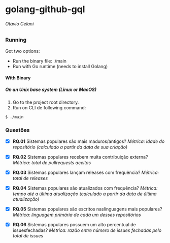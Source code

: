 # golang-github-gql

###### Otávio Celani

### Running

Got two options:

- Run the binary file: ./main
- Run with Go runtime (needs to install Golang)

#### With Binary

##### On an Unix base system (Linux or MacOS)

1. Go to the project root directory.
2. Run on CLI de following command:

```bash
$ ./main
```

### Questões

- [x] **RQ.01**
      Sistemas populares são mais maduros/antigos?
      _Métrica: idade do repositório (calculado a partir da data de sua criação)_

- [x] **RQ.02**
      Sistemas populares recebem muita contribuição externa?
      _Métrica: total de pullrequests aceitas_

- [x] **RQ.03**
      Sistemas populares lançam releases com frequência?
      _Métrica: total de releases_

- [x] **RQ.04**
      Sistemas populares são atualizados com frequência?
      _Métrica: tempo até a última atualização (calculado a partir da data de última atualização)_

- [x] **RQ.05**
      Sistemas populares são escritos naslinguagens mais populares?
      _Métrica: linguagem primária de cada um desses repositórios_

- [x] **RQ.06**
      Sistemas populares possuem um alto percentual de issuesfechadas?
      _Métrica: razão entre número de issues fechadas pelo total de issues_
